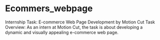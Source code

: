 # Ecommers_webpage
Internship Task: E-commerce Web Page Development by Motion Cut Task Overview: As an intern at Motion Cut, the task is about  developing a dynamic and visually appealing e-commerce web page.
